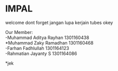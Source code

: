 # IMPAL

welcome dont forget jangan lupa kerjain tubes okey

Our Member:<br/>
-Muhammad Aditya Rayhan 1301160438<br/>
*Muhammad Zaky Ramadhan 1301160468<br/>
-Farhan Fadhlullah 1301164123<br/>
-Rahmatian Jayanty S 1301164086<br/>

*jek
